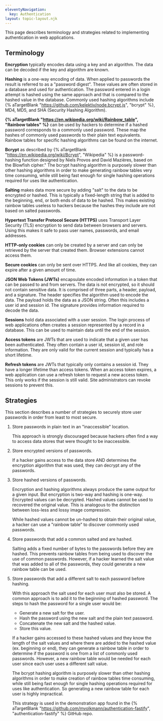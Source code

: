 ```yaml
---
eleventyNavigation:
  key: Authentication
layout: topic-layout.njk
---
```


This page describes terminology and strategies
related to implementing authentication in web applications.

## Terminology

**Encryption** typically encodes data using a key and an algorithm.
The data can be decoded if the key and algorithm are known.

**Hashing** is a one-way encoding of data.
When applied to passwords the result is referred to as a "password digest".
These values are often stored in a database and used for authentication.
The password entered in a login attempt is hashed using the same approach
and that is compared to the hashed value in the database.
Commonly used hashing algorithms include
{% aTargetBlank "https://github.com/kelektiv/node.bcrypt.js", "bcrypt" %},
MD4, MD5, and SHA (Security Hashing Algorithm).

**{% aTargetBlank "https://en.wikipedia.org/wiki/Rainbow_table",
"Rainbow tables" %}** can be used by hackers to determine if
a hashed password corresponds to a commonly used password.
These map the hashes of commonly used passwords
to their plain text equivalents.
Rainbow tables for specific hashing algorithms can be found on the internet.

**Bcrypt** as described by {% aTargetBlank
"https://en.wikipedia.org/wiki/Bcrypt", "Wikipedia" %}
is a password-hashing function designed by
Niels Provos and David Mazières, based on the Blowfish cipher."
The bcrypt hashing algorithm is purposely slower than other hashing algorithms
in order to make generating rainbow tables very time consuming,
while still being fast enough for single hashing operations
required for uses like authentication.

**Salting** makes data more secure by adding "salt"
to the data to be encrypted or hashed.
This is typically a fixed-length string that is added to
the beginning, end, or both ends of data to be hashed.
This makes existing rainbow tables useless to hackers
because the hashes they include are not based on salted passwords.

**Hypertext Transfer Protocol Secure (HTTPS)**
uses Transport Layer Security (TLS) encryption
to send data between browsers and servers.
Using this makes it safe to pass user names, passwords, and email addresses.

**HTTP-only cookies** can only be created by a server
and can only be retrieved by the server that created them.
Browser extensions cannot access them.

**Secure cookies** can only be sent over HTTPS.
And like all cookies, they can expire after a given amount of time.

**JSON Web Tokens (JWTs)** encapsulate encoded information in a token
that can be passed to and from servers.
The data is not encrypted, so it should not contain sensitive data.
It is comprised of three parts, a header, payload, and a signature.
The header specifies the algorithm used to encode the data.
The payload holds the data as a JSON string.
Often this includes a user id and session id.
The signature provides information required to decode the data.

**Sessions** hold data associated with a user session.
The login process of web applications often creates a session
represented by a record in a database.
This can be used to maintain data until the end of the session.

**Access tokens** are JWTs that are used to
indicate that a given user has been authenticated.
They often contain a user id, session id, and role information.
They are only valid for the current session and
typically has a short lifetime.

**Refresh tokens** are JWTs that typically only contains a session id.
They have a longer lifetime than access tokens.
When an access token expires,
a web application can use a refresh token
to request a new access token.
This only works if the session is still valid.
Site administrators can revoke sessions to prevent this.

## Strategies

This section describes a number of strategies to securely store user passwords
in order from least to most secure.

1. Store passwords in plain text in an "inaccessible" location.

   This approach is strongly discouraged because hackers often find a way
   to access data stores that were thought to be inaccessible.

1. Store encrypted versions of passwords.

   If a hacker gains access to the data store AND
   determines the encryption algorithm that was used,
   they can decrypt any of the passwords.

1. Store hashed versions of passwords.

   Encryption and hashing algorithms always
   produce the same output for a given input.
   But encryption is two-way and hashing is one-way.
   Encrypted values can be decrypted.
   Hashed values cannot be used to recovered the original value.
   This is analogous to the distinction between
   loss-less and lossy image compression.

   While hashed values cannot be un-hashed to obtain their original value,
   a hacker can use a "rainbow table" to discover commonly used passwords.

1. Store passwords that add a common salted and are hashed.

   Salting adds a fixed number of bytes to the passwords
   before they are hashed.
   This prevents rainbow tables from being used
   to discover the use of common passwords.
   However, if a hacker learned the salt value
   that was added to all of the passwords,
   they could generate a new rainbow table can be used.

1. Store passwords that add a different salt to each password before hashing.

   With this approach the salt used for each user must also be stored.
   A common approach is to add it to the beginning of hashed password.
   The steps to hash the password for a single user would be:

   - Generate a new salt for the user.
   - Hash the password using the new salt and the plain text password.
   - Concatenate the new salt and the hashed value.
   - Store this value.

   If a hacker gains accessed to these hashed values
   and they know the length of the salt values and
   where there are added to the hashed value (ex. beginning or end),
   they can generate a rainbow table in order to determine if
   the password is one from a list of commonly used passwords.
   However, a new rainbow table would be needed for each user
   since each user uses a different salt value.

   The bcrypt hashing algorithm is purposely
   slower than other hashing algorithms
   in order to make creation of rainbow tables time consuming,
   while still being fast enough for single hashing operations
   required for uses like authentication.
   So generating a new rainbow table for each user
   is highly impractical.

   This strategy is used in the demonstration app found in the
   {% aTargetBlank "https://github.com/mvolkmann/authentication-fastify",
   "authentication-fastify" %} GitHub repo.
